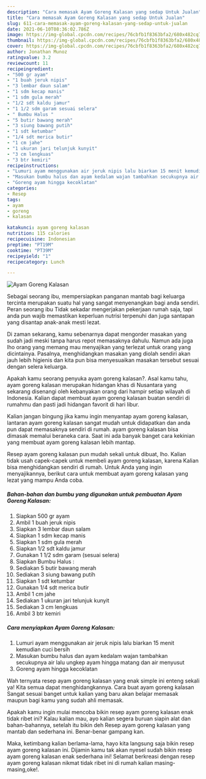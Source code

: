 ```yaml
---
description: "Cara memasak Ayam Goreng Kalasan yang sedap Untuk Jualan"
title: "Cara memasak Ayam Goreng Kalasan yang sedap Untuk Jualan"
slug: 611-cara-memasak-ayam-goreng-kalasan-yang-sedap-untuk-jualan
date: 2021-06-10T08:36:02.786Z
image: https://img-global.cpcdn.com/recipes/76cbfb1f8363bfa2/680x482cq70/ayam-goreng-kalasan-foto-resep-utama.jpg
thumbnail: https://img-global.cpcdn.com/recipes/76cbfb1f8363bfa2/680x482cq70/ayam-goreng-kalasan-foto-resep-utama.jpg
cover: https://img-global.cpcdn.com/recipes/76cbfb1f8363bfa2/680x482cq70/ayam-goreng-kalasan-foto-resep-utama.jpg
author: Jonathan Munoz
ratingvalue: 3.2
reviewcount: 11
recipeingredient:
- "500 gr ayam"
- "1 buah jeruk nipis"
- "3 lembar daun salam"
- "1 sdm kecap manis"
- "1 sdm gula merah"
- "1/2 sdt kaldu jamur"
- "1 1/2 sdm garam sesuai selera"
- " Bumbu Halus "
- "5 butir bawang merah"
- "3 siung bawang putih"
- "1 sdt ketumbar"
- "1/4 sdt merica butir"
- "1 cm jahe"
- "1 ukuran jari telunjuk kunyit"
- "3 cm lengkuas"
- "3 btr kemiri"
recipeinstructions:
- "Lumuri ayam menggunakan air jeruk nipis lalu biarkan 15 menit kemudian cuci bersih"
- "Masukan bumbu halus dan ayam kedalam wajan tambahkan secukupnya air lalu ungkep ayam hingga matang dan air menyusut"
- "Goreng ayam hingga kecoklatan"
categories:
- Resep
tags:
- ayam
- goreng
- kalasan

katakunci: ayam goreng kalasan 
nutrition: 115 calories
recipecuisine: Indonesian
preptime: "PT19M"
cooktime: "PT39M"
recipeyield: "1"
recipecategory: Lunch

---
```



![Ayam Goreng Kalasan](https://img-global.cpcdn.com/recipes/76cbfb1f8363bfa2/680x482cq70/ayam-goreng-kalasan-foto-resep-utama.jpg)

Sebagai seorang ibu, mempersiapkan panganan mantab bagi keluarga tercinta merupakan suatu hal yang sangat menyenangkan bagi anda sendiri. Peran seorang ibu Tidak sekadar mengerjakan pekerjaan rumah saja, tapi anda pun wajib memastikan keperluan nutrisi terpenuhi dan juga santapan yang disantap anak-anak mesti lezat.

Di zaman  sekarang, kamu sebenarnya dapat mengorder masakan yang sudah jadi meski tanpa harus repot memasaknya dahulu. Namun ada juga lho orang yang memang mau menyajikan yang terlezat untuk orang yang dicintainya. Pasalnya, menghidangkan masakan yang diolah sendiri akan jauh lebih higienis dan kita pun bisa menyesuaikan masakan tersebut sesuai dengan selera keluarga. 



Apakah kamu seorang penyuka ayam goreng kalasan?. Asal kamu tahu, ayam goreng kalasan merupakan hidangan khas di Nusantara yang sekarang disenangi oleh kebanyakan orang dari hampir setiap wilayah di Indonesia. Kalian dapat membuat ayam goreng kalasan buatan sendiri di rumahmu dan pasti jadi hidangan favorit di hari libur.

Kalian jangan bingung jika kamu ingin menyantap ayam goreng kalasan, lantaran ayam goreng kalasan sangat mudah untuk didapatkan dan anda pun dapat memasaknya sendiri di rumah. ayam goreng kalasan bisa dimasak memalui beraneka cara. Saat ini ada banyak banget cara kekinian yang membuat ayam goreng kalasan lebih mantap.

Resep ayam goreng kalasan pun mudah sekali untuk dibuat, lho. Kalian tidak usah capek-capek untuk membeli ayam goreng kalasan, karena Kalian bisa menghidangkan sendiri di rumah. Untuk Anda yang ingin menyajikannya, berikut cara untuk membuat ayam goreng kalasan yang lezat yang mampu Anda coba.

<!--inarticleads1-->

##### Bahan-bahan dan bumbu yang digunakan untuk pembuatan Ayam Goreng Kalasan:

1. Siapkan 500 gr ayam
1. Ambil 1 buah jeruk nipis
1. Siapkan 3 lembar daun salam
1. Siapkan 1 sdm kecap manis
1. Siapkan 1 sdm gula merah
1. Siapkan 1/2 sdt kaldu jamur
1. Gunakan 1 1/2 sdm garam (sesuai selera)
1. Siapkan  Bumbu Halus :
1. Sediakan 5 butir bawang merah
1. Sediakan 3 siung bawang putih
1. Siapkan 1 sdt ketumbar
1. Gunakan 1/4 sdt merica butir
1. Ambil 1 cm jahe
1. Sediakan 1 ukuran jari telunjuk kunyit
1. Sediakan 3 cm lengkuas
1. Ambil 3 btr kemiri




<!--inarticleads2-->

##### Cara menyiapkan Ayam Goreng Kalasan:

1. Lumuri ayam menggunakan air jeruk nipis lalu biarkan 15 menit kemudian cuci bersih
1. Masukan bumbu halus dan ayam kedalam wajan tambahkan secukupnya air lalu ungkep ayam hingga matang dan air menyusut
1. Goreng ayam hingga kecoklatan




Wah ternyata resep ayam goreng kalasan yang enak simple ini enteng sekali ya! Kita semua dapat menghidangkannya. Cara buat ayam goreng kalasan Sangat sesuai banget untuk kalian yang baru akan belajar memasak maupun bagi kamu yang sudah ahli memasak.

Apakah kamu ingin mulai mencoba bikin resep ayam goreng kalasan enak tidak ribet ini? Kalau kalian mau, ayo kalian segera buruan siapin alat dan bahan-bahannya, setelah itu bikin deh Resep ayam goreng kalasan yang mantab dan sederhana ini. Benar-benar gampang kan. 

Maka, ketimbang kalian berlama-lama, hayo kita langsung saja bikin resep ayam goreng kalasan ini. Dijamin kamu tak akan nyesel sudah bikin resep ayam goreng kalasan enak sederhana ini! Selamat berkreasi dengan resep ayam goreng kalasan nikmat tidak ribet ini di rumah kalian masing-masing,oke!.

